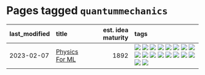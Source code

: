 # Pages tagged `quantummechanics`

|last_modified|title|est. idea maturity|tags
|:---|:---|---:|:---|
|2023-02-07|[Physics For ML](../physics_for_ml.md)|1892|[![](https://img.shields.io/badge/tag-brownianmotion-71e862)](../tags/brownianmotion.md) [![](https://img.shields.io/badge/tag-curriculum-ad342b)](../tags/curriculum.md) [![](https://img.shields.io/badge/tag-curvature-a3a5e9)](../tags/curvature.md) [![](https://img.shields.io/badge/tag-education-1eefac)](../tags/education.md) [![](https://img.shields.io/badge/tag-eigenvectors-a682e)](../tags/eigenvectors.md) [![](https://img.shields.io/badge/tag-gaugetheory-1661bc)](../tags/gaugetheory.md) [![](https://img.shields.io/badge/tag-grouptheory-296bb1)](../tags/grouptheory.md) [![](https://img.shields.io/badge/tag-machinelearning-3b18a)](../tags/machinelearning.md) [![](https://img.shields.io/badge/tag-manifolds-606780)](../tags/manifolds.md) [![](https://img.shields.io/badge/tag-ode-9a9fc4)](../tags/ode.md) [![](https://img.shields.io/badge/tag-optimization-dd597e)](../tags/optimization.md) [![](https://img.shields.io/badge/tag-pde-82f6b0)](../tags/pde.md) [![](https://img.shields.io/badge/tag-physics-7a169c)](../tags/physics.md) [![](https://img.shields.io/badge/tag-probabilityfields-254eb)](../tags/probabilityfields.md) [![](https://img.shields.io/badge/tag-publication-48fb29)](../tags/publication.md) [![](https://img.shields.io/badge/tag-quantummechanics-fde018)](../tags/quantummechanics.md) [![](https://img.shields.io/badge/tag-relativity-d3fceb)](../tags/relativity.md) [![](https://img.shields.io/badge/tag-tensorcalculus-e13c2b)](../tags/tensorcalculus.md)|